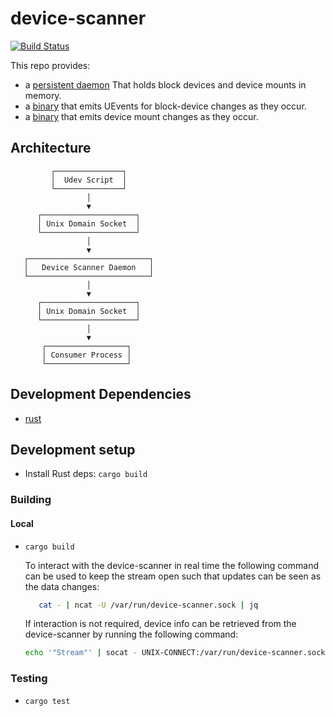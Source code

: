 # device-scanner

[![Build Status](https://travis-ci.org/whamcloud/device-scanner.svg?branch=master)](https://travis-ci.org/whamcloud/device-scanner)

This repo provides:

- a [persistent daemon](device-scanner-daemon) That holds block devices and device mounts in memory.
- a [binary](uevent-listener) that emits UEvents for block-device changes as they occur.
- a [binary](mount-emitter) that emits device mount changes as they occur.

## Architecture

             ┌───────────────┐
             │  Udev Script  │
             └───────────────┘
                     │
                     ▼
          ┌─────────────────────┐
          │ Unix Domain Socket  │
          └─────────────────────┘
                     │
                     ▼
       ┌───────────────────────────┐
       │   Device Scanner Daemon   │
       └───────────────────────────┘
                     │
                     ▼
          ┌─────────────────────┐
          │ Unix Domain Socket  │
          └─────────────────────┘
                     │
                     ▼
           ┌──────────────────┐
           │ Consumer Process │
           └──────────────────┘

## Development Dependencies

- [rust](https://www.rust-lang.org/)

## Development setup

- Install Rust deps: `cargo build`

### Building

#### Local

- `cargo build`

  To interact with the device-scanner in real time the following command can be used to keep the stream open such that updates can be seen as the data changes:

  ```sh
     cat - | ncat -U /var/run/device-scanner.sock | jq
  ```

  If interaction is not required, device info can be retrieved from the device-scanner by running the following command:

  ```sh
  echo '"Stream"' | socat - UNIX-CONNECT:/var/run/device-scanner.sock | jq
  ```

### Testing

- `cargo test`
